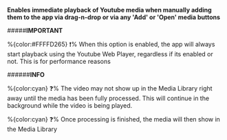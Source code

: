 **Enables immediate playback of Youtube media when manually adding them to the app via drag-n-drop or via any 'Add' or 'Open' media buttons** 

#####__IMPORTANT__

%{color:#FFFFD265} ❗% When this option is enabled, the app will always start playback using the Youtube Web Player, regardless if its enabled or not. This is for performance reasons

######__INFO__

 %{color:cyan} ❓% The video may not show up in the Media Library right away until the media has been fully processed. This will continue in the background while the video is being played. 
 
 %{color:cyan} ❓% Once processing is finished, the media will then show in the Media Library